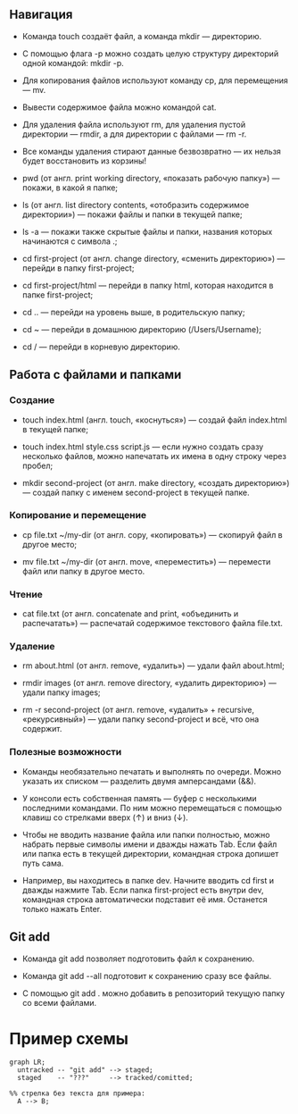 ## Навигация
- Команда touch создаёт файл, а команда mkdir — директорию.

- С помощью флага -p можно создать целую структуру директорий одной командой: mkdir -p.

- Для копирования файлов используют команду cp, для перемещения — mv.

- Вывести содержимое файла можно командой cat.

- Для удаления файла используют rm, для удаления пустой директории — rmdir, а для директории с файлами — rm -r.

- Все команды удаления стирают данные безвозвратно — их нельзя будет восстановить из корзины!


- pwd (от англ. print working directory, «показать рабочую папку») — покажи, в какой я папке;

- ls (от англ. list directory contents, «отобразить содержимое директории») — покажи файлы и папки в текущей папке;

- ls -a — покажи также скрытые файлы и папки, названия которых начинаются с символа .;

- cd first-project (от англ. change directory, «сменить директорию») — перейди в папку first-project;

- cd first-project/html — перейди в папку html, которая находится в папке first-project;

- cd .. — перейди на уровень выше, в родительскую папку;

- cd ~ — перейди в домашнюю директорию (/Users/Username);

- cd / — перейди в корневую директорию.

## Работа с файлами и папками

### Создание

- touch index.html (англ. touch, «коснуться») — создай файл index.html в текущей папке;

- touch index.html style.css script.js — если нужно создать сразу несколько файлов, можно напечатать их имена в одну строку через пробел;

- mkdir second-project (от англ. make directory, «создать директорию») — создай папку с именем second-project в текущей папке.

### Копирование и перемещение

- cp file.txt ~/my-dir (от англ. copy, «копировать») — скопируй файл в другое место;

- mv file.txt ~/my-dir (от англ. move, «переместить») — перемести файл или папку в другое место.

### Чтение

- cat file.txt (от англ. concatenate and print, «объединить и распечатать») — распечатай содержимое текстового файла file.txt.

### Удаление

- rm about.html (от англ. remove, «удалить») — удали файл about.html;

- rmdir images (от англ. remove directory, «удалить директорию») — удали папку images;

- rm -r second-project (от англ. remove, «удалить» + recursive, «рекурсивный») — удали папку second-project и всё, что она содержит.

### Полезные возможности

- Команды необязательно печатать и выполнять по очереди. Можно указать их списком — разделить двумя амперсандами (&&).

- У консоли есть собственная память — буфер с несколькими последними командами. По ним можно перемещаться с помощью клавиш со стрелками вверх (↑) и вниз (↓).

- Чтобы не вводить название файла или папки полностью, можно набрать первые символы имени и дважды нажать Tab. Если файл или папка есть в текущей директории, командная строка допишет путь сама.

- Например, вы находитесь в папке dev. Начните вводить cd first и дважды нажмите Tab. Если папка first-project есть внутри dev, командная строка автоматически подставит её имя. Останется только нажать Enter.

## Git add

- Команда git add позволяет подготовить файл к сохранению.

- Команда git add --all подготовит к сохранению сразу все файлы.

- С помощью git add . можно добавить в репозиторий текущую папку со всеми файлами.

# Пример схемы

```mermaid
graph LR;
  untracked -- "git add" --> staged;
  staged    -- "???"     --> tracked/comitted;

%% стрелка без текста для примера: 
  A --> B;
``` 

